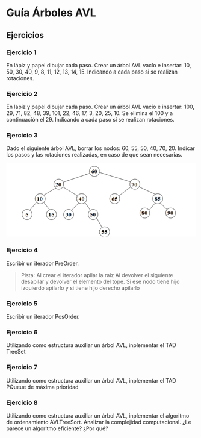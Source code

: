 # Guía Árboles AVL
## Ejercicios

### Ejercicio 1
En lápiz y papel dibujar cada paso. Crear un árbol AVL vacío e insertar: 10, 50, 30, 40, 9, 8, 11, 12, 13, 14, 15. Indicando a cada paso si se realizan rotaciones.

### Ejercicio 2
En lápiz y papel dibujar cada paso. Crear un árbol AVL vacío e insertar: 100, 29, 71, 82, 48, 39, 101, 22, 46, 17, 3, 20, 25, 10. Se elimina el 100 y a continuación el 29. Indicando a cada paso si se realizan rotaciones.

### Ejercicio 3
Dado el siguiente árbol AVL, borrar los nodos: 60, 55, 50, 40, 70, 20. Indicar los pasos y las
rotaciones realizadas, en caso de que sean necesarias.

![](images/avl.png)

### Ejercicio 4
Escribir un iterador PreOrder.
> Pista: Al crear el iterador apilar la raiz
> Al devolver el siguiente desapilar y devolver el elemento del tope. Si ese nodo tiene hijo izquierdo apilarlo y si tiene hijo derecho apilarlo

### Ejercicio 5
Escribir un iterador PosOrder.

### Ejercicio 6
Utilizando como estructura auxiliar un árbol AVL, inplementar el TAD TreeSet

### Ejercicio 7
Utilizando como estructura auxiliar un árbol AVL, inplementar el TAD PQueue de máxima prioridad

### Ejercicio 8
Utilizando como estructura auxiliar un árbol AVL, inplementar el algoritmo de ordenamiento AVLTreeSort. Analizar la complejidad computacional. ¿Le parece un algoritmo eficiente? ¿Por qué?
